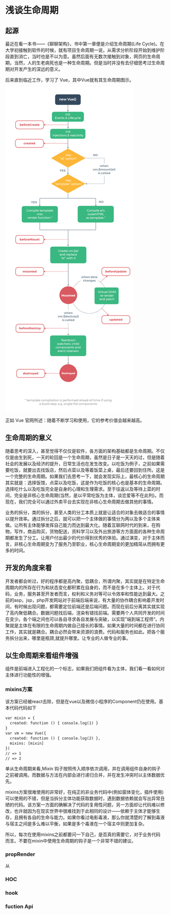 ﻿# 浅谈生命周期

## 起源

最近在看一本书——《聊聊架构》，书中第一章便是介绍生命周期(Life Cycle)。在大学初接触到软件的时候，就有项目生命周期一说，从需求分析阶段开始到维护阶段直到消亡，当时也是不以为意。虽然后面有无数次接触到对象，网页的生命周期，当然，人的生老病死也是一种生命周期。但是当时并没有去仔细思考过生命周期对开发产生的深远的意义。


后来直到临近工作，学习了 Vue，其中Vue就有其生命周期图示。

![Vue Cycle](../images/19-07-23/lifecycle.png)

正如 Vue 官网所述：随着不断学习和使用，它的参考价值会越来越高。

## 生命周期的意义

随着思考的深入，甚至觉得不仅仅是软件，各方面的架构基础都是生命周期。不仅仅是由生到死，一天的轮回是一个生命周期，虽然是日子是一天天的过，但是随着社会的发展以及经济的提升，日常生活也在发生改变。以吃饭为例子，之前如果需要吃饭，就要出去找饭店，然后点菜以及等着饭菜上桌，最后还要回到住所。这是一个完整的生命周期。如果我们去思考一下，就会发现实际上，最核心的生命周期其实就是：选择饭馆，点菜以及吃饭，这是作为吃饭的核心也是基本的生命周期。选择吃什么以及吃饭完全是自身的心理和生理需求。至于往返以及等待上菜的时间，完全是非核心生命周期(当然，是以平常吃饭为主体，谈恋爱等不在此列)。而现在，我们完全可以通过外卖平台去实现在非核心生命周期去做其他的事情。


业务的拆分，类的拆分，甚至人类的分工本质上就是让适合的对象去做适合的事情以提升效率。通过拆分之后，就可以把一个主体做的事情分为两以及多个主体来做。让所有主体能够发挥自己能力而达到最大化。随着互联网时代的到来，在购物，写作，商品购买，货物配送，资料学习以及外出旅游等方方面面的各种生命周期都发生了分工。让用户付出最少的代价得到优秀的体验。通过演变，对于主体而言，非核心生命周期变为了服务乃至职业，核心生命周期变的更加精简从而拥有更多的时间。

## 开发的角度来看

开发者都会听过，好的程序都是高内聚，低耦合，所谓内聚，其实就是在特定生命周期内的所存在行为和状态变化都积累在自身的，而不是在多个主体上。对于代码，业务，服务甚至开发者而言，权利和义务对等可以令效率和性能达到最大。之前的asp，jsp，php开发网站对于前端后端来说，有大量的协作耦合影响着开发时间，有时候出现问题，都需要定位前端还是后端问题。而现在前后分离其实就实现了高内聚低耦合。数据问题找后端，渲染有错找前端。需要两个人共同开发的时间在变少。各个端之间也可以各自寻求各自发展与突破，以实现”端到端工程师“。内聚就是主体在有限的生命周期内做自己擅长的事情。如果大量的时间都在进行协同工作，其实就是耦合。耦合必然会带来资源的浪费。代码和服务也如此。把各个服务拆分出来，哪里是瓶颈,就提升哪里。让专业的人做专业的事。

## 以生命周期来看组件增强

组件是前端进入工程化的一个标志，如果我们把组件看为主体，我们看一看如何对主体进行功能性的增强。

### mixins方案

该方案已经被react去除，但是在vue以及微信小程序的Component仍在使用。基本代码代码如下
```
var mixin = {
  created: function () { console.log(1) }
}
var vm = new Vue({
  created: function () { console.log(2) },
  mixins: [mixin]
})
// => 1
// => 2
```
单从生命周期来看,Mixin 钩子按照传入顺序依次调用，并在调用组件自身的钩子之前被调用。而数据与方法在内部会进行递归合并，并在发生冲突时以主体数据优先。

mixins方案很难使用的非常好，在纯正的非业务代码中(例如窗体变化，插件使用)可以使用的不错，但是当拆分主体功能获取数据时，遇到数据依赖就会写出异常丑陋的代码。该方案一方面的确解决了代码的复用性问题，另一方面却让代码难以修改，也许就因为在现实世界中很难找到于此相同的设计——依赖于主体才能够生存，且拥有各自的生命与能力。如果你看过电影毒液，那么你就清楚的了解到毒液与宿主之间是多么难以平衡，如果是多个毒液在一个宿主中则更加复杂。

所以，每次在使用mixins之前都要问一下自己，是否真的需要它，对于业务代码而言。不要在mixin中使用生命周期的钩子是一个非常不错的建议。

### propRender
从

### HOC

### hook

### fuction Api

